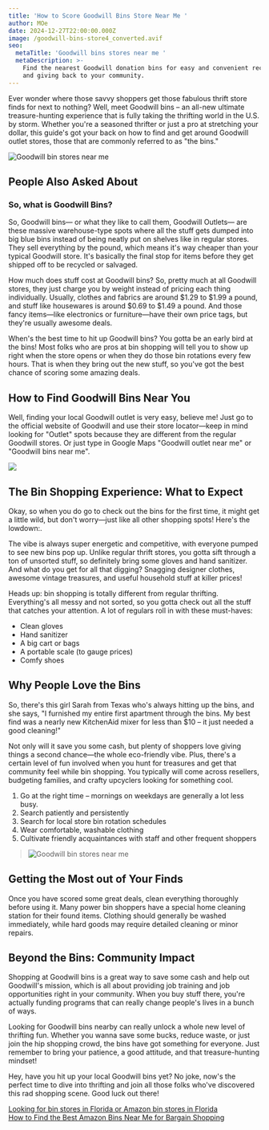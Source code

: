 ```yaml
---
title: 'How to Score Goodwill Bins Store Near Me '
author: MOe
date: 2024-12-27T22:00:00.000Z
image: /goodwill-bins-store4_converted.avif
seo:
  metaTitle: 'Goodwill bins stores near me '
  metaDescription: >-
    Find the nearest Goodwill donation bins for easy and convenient recycling
    and giving back to your community.
---
```


Ever wonder where those savvy shoppers get those fabulous thrift store finds for next to nothing? Well, meet Goodwill bins – an all-new ultimate treasure-hunting experience that is fully taking the thrifting world in the U.S. by storm. Whether you're a seasoned thrifter or just a pro at stretching your dollar, this guide's got your back on how to find and get around Goodwill outlet stores, those that are commonly referred to as "the bins."

![Goodwill bin stores near me](/goodwill-bins-near-me6_converted.avif)

## People Also Asked About

### So, what is Goodwill Bins?

So, Goodwill bins— or what they like to call them, Goodwill Outlets— are these massive warehouse-type spots where all the stuff gets dumped into big blue bins instead of being neatly put on shelves like in regular stores. They sell everything by the pound, which means it's way cheaper than your typical Goodwill store. It's basically the final stop for items before they get shipped off to be recycled or salvaged.

How much does stuff cost at Goodwill bins?
So, pretty much at all Goodwill stores, they just charge you by weight instead of pricing each thing individually. Usually, clothes and fabrics are around $1.29 to $1.99 a pound, and stuff like housewares is around $0.69 to $1.49 a pound. And those fancy items—like electronics or furniture—have their own price tags, but they're usually awesome deals.

When's the best time to hit up Goodwill bins?
You gotta be an early bird at the bins! Most folks who are pros at bin shopping will tell you to show up right when the store opens or when they do those bin rotations every few hours. That is when they bring out the new stuff, so you've got the best chance of scoring some amazing deals.

## How to Find Goodwill Bins Near You

Well, finding your local Goodwill outlet is very easy, believe me! Just go to the official website of Goodwill and use their store locator—keep in mind looking for "Outlet" spots because they are different from the regular Goodwill stores. Or just type in Google Maps "Goodwill outlet near me" or "Goodwill bins near me".

![](/Goodwill-Bins-Near-Me2.avif)

## The Bin Shopping Experience: What to Expect

Okay, so when you do go to check out the bins for the first time, it might get a little wild, but don't worry—just like all other shopping spots! Here's the lowdown:.

The vibe is always super energetic and competitive, with everyone pumped to see new bins pop up. Unlike regular thrift stores, you gotta sift through a ton of unsorted stuff, so definitely bring some gloves and hand sanitizer. And what do you get for all that digging? Snagging designer clothes, awesome vintage treasures, and useful household stuff at killer prices!

Heads up: bin shopping is totally different from regular thrifting. Everything's all messy and not sorted, so you gotta check out all the stuff that catches your attention. A lot of regulars roll in with these must-haves:

* Clean gloves
* Hand sanitizer
* A big cart or bags
* A portable scale (to gauge prices)
* Comfy shoes

## Why People Love the Bins

So, there's this girl Sarah from Texas who's always hitting up the bins, and she says, "I furnished my entire first apartment through the bins. My best find was a nearly new KitchenAid mixer for less than $10 – it just needed a good cleaning!"

Not only will it save you some cash, but plenty of shoppers love giving things a second chance—the whole eco-friendly vibe. Plus, there's a certain level of fun involved when you hunt for treasures and get that community feel while bin shopping. You typically will come across resellers, budgeting families, and crafty upcyclers looking for something cool.

1. Go at the right time – mornings on weekdays are generally a lot less busy.
2. Search patiently and persistently
3. Search for local store bin rotation schedules
4. Wear comfortable, washable clothing
5. Cultivate friendly acquaintances with staff and other frequent shoppers

> ![Goodwill bin stores near me ](/Goodwill-Bins-Near-Me2_converted.avif)

## Getting the Most out of Your Finds

Once you have scored some great deals, clean everything thoroughly before using it. Many power bin shoppers have a special home cleaning station for their found items. Clothing should generally be washed immediately, while hard goods may require detailed cleaning or minor repairs.

## Beyond the Bins: Community Impact

Shopping at Goodwill bins is a great way to save some cash and help out Goodwill's mission, which is all about providing job training and job opportunities right in your community. When you buy stuff there, you're actually funding programs that can really change people's lives in a bunch of ways.

Looking for Goodwill bins nearby can really unlock a whole new level of thrifting fun. Whether you wanna save some bucks, reduce waste, or just join the hip shopping crowd, the bins have got something for everyone. Just remember to bring your patience, a good attitude, and that treasure-hunting mindset!

Hey, have you hit up your local Goodwill bins yet? No joke, now's the perfect time to dive into thrifting and join all those folks who've discovered this rad shopping scene. Good luck out there!

[Looking for bin stores in Florida or Amazon bin stores in Florida](https://lobinstores.com/places/florida)\
[How to Find the Best Amazon Bins Near Me for Bargain Shopping ](https://lobinstores.com/blog/amazon-bin-store-near-me)
